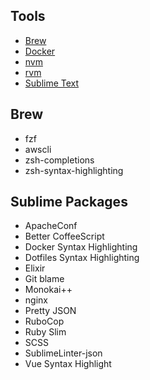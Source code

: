 Tools
-------
* [Brew](https://brew.sh/)
* [Docker](https://www.docker.com/)
* [nvm](https://github.com/creationix/nvm)
* [rvm](https://rvm.io/rvm/install)
* [Sublime Text](https://www.sublimetext.com/)

Brew
----

* fzf
* awscli
* zsh-completions
* zsh-syntax-highlighting

Sublime Packages
----------------

* ApacheConf
* Better CoffeeScript
* Docker Syntax Highlighting
* Dotfiles Syntax Highlighting
* Elixir
* Git blame
* Monokai++
* nginx
* Pretty JSON
* RuboCop
* Ruby Slim
* SCSS
* SublimeLinter-json
* Vue Syntax Highlight
